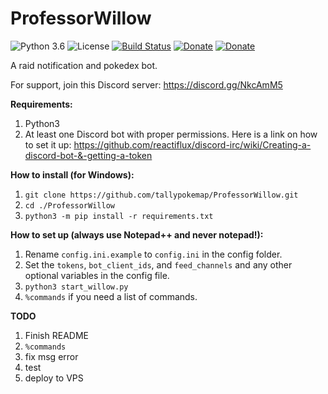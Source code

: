 # ProfessorWillow

![Python 3.6](https://img.shields.io/badge/python-3.6-blue.svg) ![License](https://img.shields.io/github/license/tallypokemap/ProfessorWillow.svg) [![Build Status](https://travis-ci.org/tallypokemap/ProfessorWillow.svg?branch=master)](https://travis-ci.org/tallypokemap/ProfessorWillow) [![Donate](https://img.shields.io/badge/Donate-PayPal-green.svg)](paypal.me/dneal12) [![Donate](https://img.shields.io/badge/Donate-Patreon-green.svg)](patreon.com/dneal12)

A raid notification and pokedex bot.

For support, join this Discord server: https://discord.gg/NkcAmM5

**Requirements:**

1. Python3
2. At least one Discord bot with proper permissions.  Here is a link on how to set it up: https://github.com/reactiflux/discord-irc/wiki/Creating-a-discord-bot-&-getting-a-token

**How to install (for Windows):**

1. `git clone https://github.com/tallypokemap/ProfessorWillow.git`
2. `cd ./ProfessorWillow`
3. `python3 -m pip install -r requirements.txt`

**How to set up (always use Notepad++ and never notepad!):**

1. Rename `config.ini.example` to `config.ini` in the config folder.
2. Set the `tokens`, `bot_client_ids`, and `feed_channels` and any other optional variables in the config file.
3. `python3 start_willow.py`
4. `%commands` if you need a list of commands.


**TODO**

1. Finish README
2. `%commands`
3. fix msg error
4. test
5. deploy to VPS